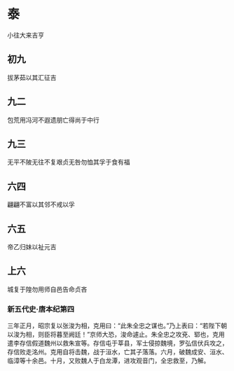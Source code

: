 # 泰
小往大来吉亨

## 初九
拔茅茹以其汇征吉

## 九二
包荒用冯河不遐遗朋亡得尚于中行

## 九三
无平不陂无往不复艰贞无咎勿恤其孚于食有福

## 六四
翩翩不富以其邻不戒以孚

## 六五
帝乙归妹以祉元吉

## 上六
城复于隍勿用师自邑告命贞吝

### 新五代史·唐本纪第四
三年正月，昭宗复以张浚为相，克用曰：“此朱全忠之谋也。”乃上表曰：“若陛下朝以浚为相，则臣将暮至阙廷！”京师大恐，浚命遽止。朱全忠之攻兗、郓也，克用遣李存信假道魏州以救朱宣等。存信屯于莘县，军士侵掠魏境，罗弘信伏兵攻之，存信败走洺州。克用自将击魏，战于洹水，亡其子落落。六月，破魏成安、洹水、临漳等十余邑。十月，又败魏人于白龙潭，进攻观音门，全忠救至，乃解。
